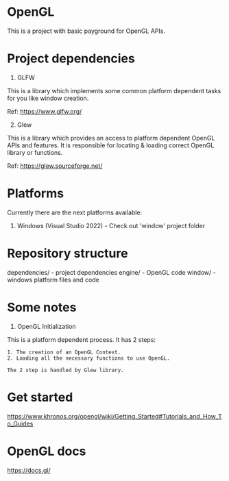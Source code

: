 # OpenGL

This is a project with basic payground for OpenGL APIs.

# Project dependencies

1) GLFW

This is a library which implements some common platform dependent tasks for you like window creation.

Ref: https://www.glfw.org/

2) Glew

This is a library which provides an access to platform dependent OpenGL APIs and features.
It is responsible for locating & loading correct OpenGL library or functions.

Ref: https://glew.sourceforge.net/

# Platforms

Currently there are the next platforms available:

1) Windows (Visual Studio 2022) - Check out 'window' project folder

# Repository structure

dependencies/ - project dependencies
engine/ - OpenGL code
window/ - windows platform files and code

# Some notes

1) OpenGL Initialization

This is a platform dependent process. It has 2 steps:

	1. The creation of an OpenGL Context.
	2. Loading all the necessary functions to use OpenGL.

	The 2 step is handled by Glew library.

# Get started

https://www.khronos.org/opengl/wiki/Getting_Started#Tutorials_and_How_To_Guides

# OpenGL docs

https://docs.gl/